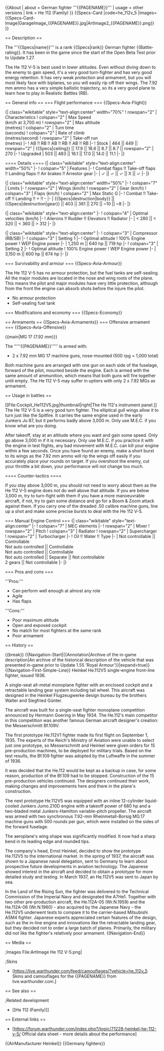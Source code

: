 {{About
| about = German fighter '''{{PAGENAME}}'''
| usage = other versions
| link = He 112 (Family)
}}
{{Specs-Card
|code=he_112v_5
|images={{Specs-Card-Image|GarageImage_{{PAGENAME}}.jpg|ArtImage2_{{PAGENAME}}.png}}
}}

== Description ==
<!-- ''In the description, the first part should be about the history of and the creation and combat usage of the aircraft, as well as its key features. In the second part, tell the reader about the aircraft in the game. Insert a screenshot of the vehicle, so that if the novice player does not remember the vehicle by name, he will immediately understand what kind of vehicle the article is talking about.'' -->
The '''{{Specs|name}}''' is a rank {{Specs|rank}} German fighter {{Battle-rating}}. It has been in the game since the start of the Open Beta Test prior to Update 1.27.

The He 112 V-5 is best used in lower altitudes. Even without diving down to the enemy to gain speed, it's a very good turn-fighter and has very good energy retention. It has very weak protection and armament, but you will most likely face with biplanes, so you will easily rip off their wings. The 7.92 mm ammo has a very simple ballistic trajectory, so its a very good plane to learn how to play in Realistic Battles (RB).

== General info ==
=== Flight performance ===
{{Specs-Avia-Flight}}
<!-- ''Describe how the aircraft behaves in the air. Speed, manoeuvrability, acceleration and allowable loads - these are the most important characteristics of the vehicle.'' -->

{| class="wikitable" style="text-align:center" width="70%"
! rowspan="2" | Characteristics
! colspan="2" | Max Speed<br>(km/h at 3,700 m)
! rowspan="2" | Max altitude<br>(metres)
! colspan="2" | Turn time<br>(seconds)
! colspan="2" | Rate of climb<br>(metres/second)
! rowspan="2" | Take-off run<br>(metres)
|-
! AB !! RB !! AB !! RB !! AB !! RB
|-
! Stock
| 464 || 449 || rowspan="2" | {{Specs|ceiling}} || 17.9 || 18.6 || 8.7 || 8.7 || rowspan="2" | 270
|-
! Upgraded
| 503 || 483 || 16.1 || 17.0 || 14.0 || 11.1
|-
|}

==== Details ====
{| class="wikitable" style="text-align:center" width="50%"
|-
! colspan="5" | Features
|-
! Combat flaps !! Take-off flaps !! Landing flaps !! Air brakes !! Arrestor gear
|-
| ✓ || ✓ || ✓ || X || ✓     <!-- ✓ -->
|-
|}

{| class="wikitable" style="text-align:center" width="50%"
|-
! colspan="7" | Limits
|-
! rowspan="2" | Wings (km/h)
! rowspan="2" | Gear (km/h)
! colspan="3" | Flaps (km/h)
! colspan="2" | Max Static G
|-
! Combat !! Take-off !! Landing !! + !! -
|-
| {{Specs|destruction|body}} || {{Specs|destruction|gear}} || 403 || 381 || 270 || ~10 || ~8
|-
|}

{| class="wikitable" style="text-align:center"
|-
! colspan="4" | Optimal velocities (km/h)
|-
! Ailerons !! Rudder !! Elevators !! Radiator
|-
| < 280 || < 320 || < 360 || > 312
|-
|}

{| class="wikitable" style="text-align:center"
|-
! colspan="3" | Compressor (RB/SB)
|-
! colspan="3" | Setting 1
|-
! Optimal altitude
! 100% Engine power
! WEP Engine power
|-
| 1,250 m || 640 hp || 719 hp
|-
! colspan="3" | Setting 2
|-
! Optimal altitude
! 100% Engine power
! WEP Engine power
|-
| 3,150 m || 600 hp || 674 hp
|-
|}

=== Survivability and armour ===
{{Specs-Avia-Armour}}
<!-- ''Examine the survivability of the aircraft. Note how vulnerable the structure is and how secure the pilot is, whether the fuel tanks are armoured, etc. Describe the armour, if there is any, and also mention the vulnerability of other critical aircraft systems.'' -->

The He 112 V-5 has no armour protection, but the fuel tanks are self-sealing. All the major modules are located in the nose and wing roots of the plane. This means the pilot and major modules have very little protection, although from the front the engine can absorb shots before the injure the pilot.

* No armour protection
* Self-sealing fuel tank

=== Modifications and economy ===
{{Specs-Economy}}

== Armaments ==
{{Specs-Avia-Armaments}}
=== Offensive armament ===
{{Specs-Avia-Offensive}}
<!-- ''Describe the offensive armament of the aircraft, if any. Describe how effective the cannons and machine guns are in a battle, and also what belts or drums are better to use. If there is no offensive weaponry, delete this subsection.'' -->
{{main|MG 17 (7.92 mm)}}

The '''''{{PAGENAME}}''''' is armed with:

* 2 x 7.92 mm MG 17 machine guns, nose-mounted (500 rpg = 1,000 total)

Both machine guns are arranged with one gun on each side of the fuselage, forward of the pilot, mounted beside the engine. Each is armed with the same amount of ammunition, which means that both guns will fire together until empty. The He 112 V-5 may suffer in uptiers with only 2 x 7.92 MGs as armament.

== Usage in battles ==
<!-- ''Describe the tactics of playing in the aircraft, the features of using aircraft in a team and advice on tactics. Refrain from creating a "guide" - do not impose a single point of view, but instead, give the reader food for thought. Examine the most dangerous enemies and give recommendations on fighting them. If necessary, note the specifics of the game in different modes (AB, RB, SB).'' -->
[[File:Cockpit_He112V5.jpg|thumbnail|right|The He 112's instrument panel.]]
The He 112 V-5 is a very good turn fighter. The elliptical gull wings allow it to turn just like the Spitfire. It carries the same engine used in the early Junkers Ju 87, but it performs badly above 3,000 m. Only use M.E.C. if you know what are you doing.

After takeoff, stay at an altitude where you want and gain some speed. Only go above 3,000 m if it is necessary. Only use M.E.C. if you practice it with the engine in test flights, any bad movement with M.E.C. can kill your engine within a few seconds. Once you have found an enemy, make a short burst to its wings as the 7.92 mm ammo will rip the wings off easily if you accurately place your rounds on target. If you overshoot the enemy, cut your throttle a bit down, your performance will not change too much.

==== Counter-tactics ====
<!--What to expect, if it would be in command of the enemy and how to counter it. (i.e. They will most likely BnZ, etc.)-->
If you stay above 3,000 m, you should not need to worry about them as the He 112 V-5 engine does not do well above that altitude. If you are below 3,000 m, try to turn-fight with them if you have a more manoeuvrable aircraft, if not, try to gain some distance and go for a Boom & Zoom attack against them. If you carry one of the dreaded .50 calibre machine guns, line up a shot and make some precise bursts to deal with the He 112 V-5.

=== Manual Engine Control ===
{| class="wikitable" style="text-align:center"
|-
! colspan="7" | MEC elements
|-
! rowspan="2" | Mixer
! rowspan="2" | Pitch
! colspan="3" | Radiator
! rowspan="2" | Supercharger
! rowspan="2" | Turbocharger
|-
! Oil !! Water !! Type
|-
| Not controllable || Controllable<br>Not auto controlled || Controllable<br>Not auto controlled || Controllable<br>Not auto controlled || Separate || Not controllable<br>2 gears || Not controllable
|-
|}

=== Pros and cons ===
<!-- ''Summarise and briefly evaluate the vehicle in terms of its characteristics and combat effectiveness. Mark its pros and cons in the bulleted list. Try not to use more than 6 points for each of the characteristics. Avoid using categorical definitions such as "bad", "good" and the like - use substitutions with softer forms such as "inadequate" and "effective".'' -->

'''Pros:'''

* Can perform well enough at almost any role
* Agile
* Has flaps

'''Cons:'''

* Poor maximum altitude
* Open and exposed cockpit
* No match for most fighters at the same rank
* Poor armament

== History ==
<!-- ''Describe the history of the creation and combat usage of the aircraft in more detail than in the introduction. If the historical reference turns out to be too long, take it to a separate article, taking a link to the article about the vehicle and adding a block "/History" (example: <nowiki>https://wiki.warthunder.com/(Vehicle-name)/History</nowiki>) and add a link to it here using the <code>main</code> template. Be sure to reference text and sources by using <code><nowiki><ref></ref></nowiki></code>, as well as adding them at the end of the article with <code><nowiki><references /></nowiki></code>. This section may also include the vehicle's dev blog entry (if applicable) and the in-game encyclopedia description (under <code><nowiki>=== In-game description ===</nowiki></code>, also if applicable).'' -->

{{break}}
{{Navigation-Start|{{Annotation|Archive of the in-game description|An archive of the historical description of the vehicle that was presented in-game prior to Update 1.55 'Royal Armour'}}|expand=true}}
{{Navigation-First-Simple-Line}}
Heinkel He.112V5 single-engine front-line fighter, issued 1936.

A single-seat all-metal monoplane fighter with an enclosed cockpit and a retractable landing gear system including tail wheel. This aircraft was designed in the Heinkel Flugzeugwerke design bureau by the brothers Walter and Siegfried Günter.

The aircraft was built for a single-seat fighter monoplane competition announced by Hermann Goering in May 1934. The He.112's main competitor in this competition was another famous German aircraft designer's creation: the Messerschmitt Bf.109V.

The first prototype He.112V1 fighter made its first flight on September 1, 1935. The experts of the Reich's Ministry of Aviation were unable to select just one prototype, so Messerschmitt and Heinkel were given orders for 15 pre-production machines, to be deployed for military trials. Based on the test results, the Bf.109 fighter was adopted by the Luftwaffe in the summer of 1936.

It was decided that the He.112 would be kept as a backup in case, for some reason, production of the Bf.109 had to be stopped. Construction of the 15 pre-production vehicles continued. The designers continued their work, making changes and improvements here and there in the plane's construction.

The next prototype He.112V5 was equipped with an inline 12-cylinder liquid-cooled Junkers Jumo.210D engine with a takeoff power of 680 hp and a two-bladed metal Junkers-Hamilton variable-pitch propeller. The aircraft was armed with two synchronous 7.92-mm Rheinmetall-Borsig MG.17 machine guns with 500 rounds per gun, which were installed on the sides of the forward fuselage.

The aeroplane's wing shape was significantly modified. It now had a sharp bend in its leading edge and rounded tips.

The company's head, Ernst Heinkel, decided to show the prototype He.112V5 to the international market. In the spring of 1937, the aircraft was shown to a Japanese naval delegation, sent to Germany to learn about prospective future developments in aviation technology. The Japanese showed interest in the aircraft and decided to obtain a prototype for more detailed study and testing. In March 1937, an He.112V5 was sent to Japan by sea.

In the Land of the Rising Sun, the fighter was delivered to the Technical Commission of the Imperial Navy and designated the A7He1. Together with two other pre-production aircraft, the He.112A-05 (Wr.N.1959) and the He.112A-06 (Wr.N.1960) - also acquired by the Japanese Navy - the He.112V5 underwent tests to compare it to the carrier-based Mitsubishi A5M4 fighter. Japanese experts appreciated certain features of the design, such as the in-line engine and innovations like the retractable landing gear, but they decided not to order a large batch of planes. Primarily, the military did not like the fighter's relatively poor armament.
{{Navigation-End}}

== Media ==
<!-- ''Excellent additions to the article would be video guides, screenshots from the game, and photos.'' -->

;Images
<gallery mode="packed-hover" heights="200">
File:ArtImage He 112 V-5.png|
</gallery>

;Skins
* [https://live.warthunder.com/feed/camouflages/?vehicle=he_112v_5 Skins and camouflages for the {{PAGENAME}} from live.warthunder.com.]

== See also ==
<!-- ''Links to the articles on the War Thunder Wiki that you think will be useful for the reader, for example:''
* ''reference to the series of the aircraft;''
* ''links to approximate analogues of other nations and research trees.'' -->

;Related development
* [[He 112 (Family)]]

== External links ==
<!--''Paste links to sources and external resources, such as:''
* ''topic on the official game forum;''
* ''other literature.''-->

* [https://forum.warthunder.com/index.php?/topic/71228-heinkel-he-112-v-5/ Official data sheet - more details about the performance]

{{AirManufacturer Heinkel}}
{{Germany fighters}}